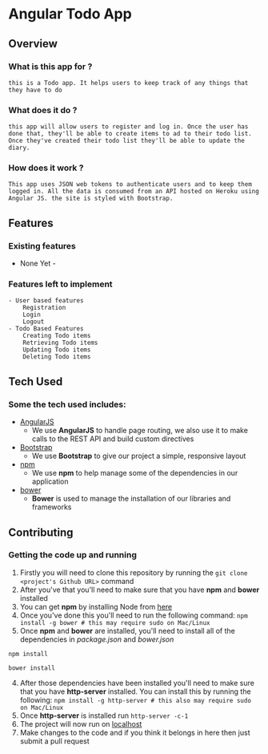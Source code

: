 # Angular Todo App

## Overview

### What is this app for ?

	this is a Todo app. It helps users to keep track of any things that they have to do

### What does it do ?

	this app will allow users to register and log in. Once the user has done that, they'll be able to create items to ad to their todo list. Once they've created their todo list they'll be able to update the diary.

### How does it work ?

	This app uses JSON web tokens to authenticate users and to keep them logged in. All the data is consumed from an API hosted on Heroku using Angular JS. the site is styled with Bootstrap.		

## Features

### Existing features

 - None Yet -

### Features left to implement
	- User based features  
		Registration
		Login
		Logout	
	- Todo Based Features
		Creating Todo items
		Retrieving Todo items
		Updating Todo items
		Deleting Todo items
## Tech Used

### Some the tech used includes:
- [AngularJS](https://angularjs.org/)
    - We use **AngularJS** to handle page routing, we also use it to make calls to the REST API and build custom directives
- [Bootstrap](http://getbootstrap.com/)
    - We use **Bootstrap** to give our project a simple, responsive layout
- [npm](https://www.npmjs.com/)
    - We use **npm** to help manage some of the dependencies in our application
- [bower](https://bower.io/)
    - **Bower** is used to manage the installation of our libraries and frameworks

## Contributing

### Getting the code up and running
1. Firstly you will need to clone this repository by running the ```git clone <project's Github URL>``` command
2. After you've that you'll need to make sure that you have **npm** and **bower** installed
  1. You can get **npm** by installing Node from [here](https://nodejs.org/en/)
  2. Once you've done this you'll need to run the following command:
     `npm install -g bower # this may require sudo on Mac/Linux`
3. Once **npm** and **bower** are installed, you'll need to install all of the dependencies in *package.json* and *bower.json*
  ```
  npm install
 
  bower install
  ```
4. After those dependencies have been installed you'll need to make sure that you have **http-server** installed. You can install this by running the following: ```npm install -g http-server # this also may require sudo on Mac/Linux```
5. Once **http-server** is installed run ```http-server -c-1```
6. The project will now run on [localhost](http://127.0.0.1:8080)
7. Make changes to the code and if you think it belongs in here then just submit a pull request